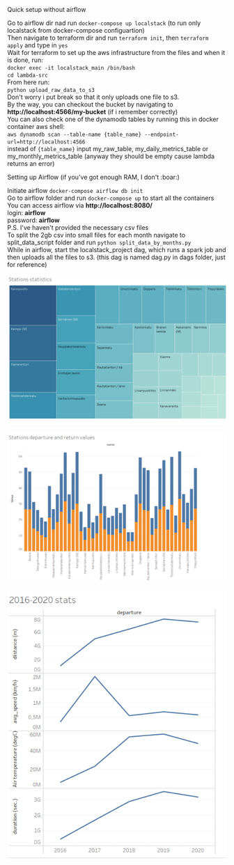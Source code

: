 </h1> Quick setup without airflow </h1>

Go to airflow dir nad run ``docker-compose up localstack`` (to run only localstack from docker-compose configuartion)</br>
Then navigate to terraform dir and run ``terraform init``, then ``terraform apply`` and type in ``yes``</br>
Wait for terraform to set up the aws infrastructure from the files and when it is done, run: </br>
``docker exec -it localstack_main /bin/bash`` </br>
``cd lambda-src`` </br>
From here run: </br>
``python upload_raw_data_to_s3`` </br>
Don't worry i put break so that it only uploads one file to s3. </br>
By the way, you can checkout the bucket by navigating to **http://localhost:4566/my-bucket** (if i remember correctly) </br>
You can also check one of the dynamodb tables by running this in docker container aws shell: </br>
``aws dynamodb scan --table-name {table_name} --endpoint-url=http://localhost:4566`` </br>
instead of ``{table_name}`` input my_raw_table, my_daily_metrics_table or my_monthly_metrics_table (anyway they should be empty cause lambda returns an error)

</h2> Setting up Airflow (if you've got enough RAM, I don't :boar:) </h2>

Initiate airflow ``docker-compose airflow db init`` </br>
Go to airflow folder and run ``docker-compose up`` to start all the containers </br>
You can access airflow via **http://localhost:8080/** </br>
login: **airflow** </br>
password: **airflow** </br>
P.S. I've haven't provided the necessary csv files </br>
To split the 2gb csv into small files for each month navigate to split_data_script folder and run ``python split_data_by_months.py``</br>
While in airflow, start the localstack_project dag, which runs a spark job and then uploads all the files to s3. (this dag is named dag.py in dags folder, just for reference)

![Screenshot](station_statistics.png)

![Screenshot](stations_departure_and_return_values.png)

![Screenshot](2016-2020_stats.png)





